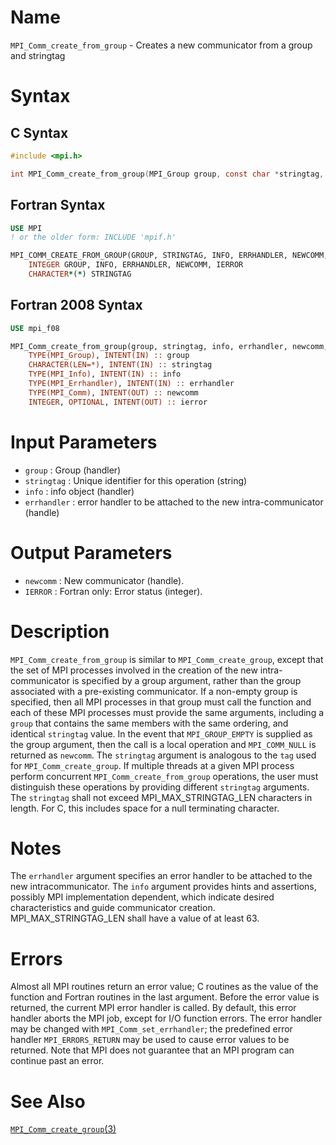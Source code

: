 # Name

`MPI_Comm_create_from_group` - Creates a new communicator from a group and stringtag

# Syntax

## C Syntax

```c
#include <mpi.h>

int MPI_Comm_create_from_group(MPI_Group group, const char *stringtag, MPI_Info info, MPI_Errhandler errhandler, MPI_Comm *newcomm)
```

## Fortran Syntax

```fortran
USE MPI
! or the older form: INCLUDE 'mpif.h'

MPI_COMM_CREATE_FROM_GROUP(GROUP, STRINGTAG, INFO, ERRHANDLER, NEWCOMM, IERROR)
    INTEGER	GROUP, INFO, ERRHANDLER, NEWCOMM, IERROR
    CHARACTER*(*) STRINGTAG
```

## Fortran 2008 Syntax

```fortran
USE mpi_f08

MPI_Comm_create_from_group(group, stringtag, info, errhandler, newcomm, ierror)
    TYPE(MPI_Group), INTENT(IN) :: group
    CHARACTER(LEN=*), INTENT(IN) :: stringtag
    TYPE(MPI_Info), INTENT(IN) :: info
    TYPE(MPI_Errhandler), INTENT(IN) :: errhandler
    TYPE(MPI_Comm), INTENT(OUT) :: newcomm
    INTEGER, OPTIONAL, INTENT(OUT) :: ierror
```

# Input Parameters

* `group` : Group (handler)
* `stringtag` : Unique identifier for this operation (string)
* `info` : info object (handler)
* `errhandler` : error handler to be attached to the new intra-communicator (handle)

# Output Parameters

* `newcomm` : New communicator (handle).
* `IERROR` : Fortran only: Error status (integer).

# Description

`MPI_Comm_create_from_group` is similar to `MPI_Comm_create_group`, except
that the set of MPI processes involved in the creation of the new intra-communicator
is specified by a group argument, rather than the group associated with a pre-existing communicator.
If a non-empty group is specified, then all MPI processes in that group must call
the function and each of these MPI processes must provide the same arguments, including
a `group` that contains the same members with the same ordering, and identical `stringtag`
value. In the event that `MPI_GROUP_EMPTY` is supplied as the group argument, then the
call is a local operation and `MPI_COMM_NULL` is returned as `newcomm`. The `stringtag` argument
is analogous to the `tag` used for `MPI_Comm_create_group`. If multiple threads at
a given MPI process perform concurrent `MPI_Comm_create_from_group` operations,
the user must distinguish these operations by providing different `stringtag` arguments. The
`stringtag` shall not exceed MPI_MAX_STRINGTAG_LEN characters in length. For C, this includes
space for a null terminating character.

# Notes

The `errhandler` argument specifies an error handler to be attached to the new intracommunicator.
The `info` argument provides hints and assertions, possibly MPI implementation dependent, which
indicate desired characteristics and guide communicator creation. MPI_MAX_STRINGTAG_LEN shall have a value
of at least 63.


# Errors

Almost all MPI routines return an error value; C routines as the value
of the function and Fortran routines in the last argument.
Before the error value is returned, the current MPI error handler is
called. By default, this error handler aborts the MPI job, except for
I/O function errors. The error handler may be changed with
`MPI_Comm_set_errhandler`; the predefined error handler `MPI_ERRORS_RETURN`
may be used to cause error values to be returned. Note that MPI does not
guarantee that an MPI program can continue past an error.

# See Also

[`MPI_Comm_create_group`(3)](MPI_Comm_create_group.html)
